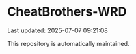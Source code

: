 # CheatBrothers-WRD

Last updated: 2025-07-07 09:21:08

This repository is automatically maintained.
